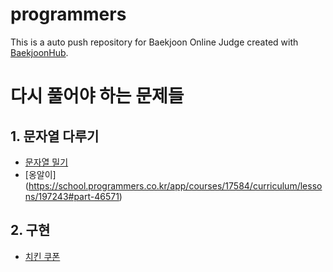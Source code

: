 # programmers
This is a auto push repository for Baekjoon Online Judge created with [BaekjoonHub](https://github.com/BaekjoonHub/BaekjoonHub).

# 다시 풀어야 하는 문제들
## 1. 문자열 다루기
- [문자열 밀기](https://github.com/nicky0830/programmers/commit/47758fbf61f1e57f6bd5269689f5328b4c1c57fc)
- [옹알이]
(https://school.programmers.co.kr/app/courses/17584/curriculum/lessons/197243#part-46571)

## 2. 구현
- [치킨 쿠폰](https://school.programmers.co.kr/app/courses/17584/curriculum/lessons/197246#part-46572)
